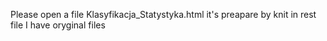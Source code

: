 Please open a file Klasyfikacja_Statystyka.html it's preapare by knit
in rest file I have oryginal files

